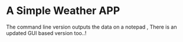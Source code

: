 # A Simple Weather APP
The command line version outputs the data on a notepad
, There is an updated GUI based version too..!
